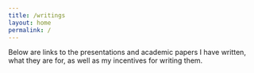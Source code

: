 ```yaml
---
title: /writings
layout: home
permalink: /
---
```


Below are links to the presentations and academic papers I have written, what they are for, as well as my incentives for writing them. 

